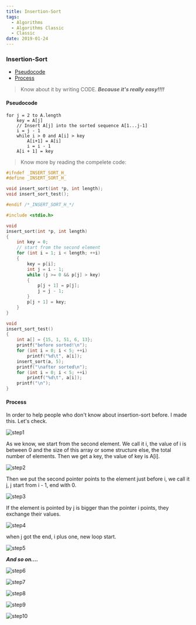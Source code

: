 ```yaml
---
title: Insertion-Sort
tags:
  - Algorithms
  - Algorithms Classic
  - Classic
date: 2019-01-24
---
```


### Insertion-Sort

- [Pseudocode](#Pseudocode)
- [Process](#Process)

> Know about it by writing CODE.
> ***Because it's really easy!!!!***

#### Pseudocode

```
for j = 2 to A.length
	key = A[j]
	// Insert A[j] into the sorted sequence A[1...j-1]
	i = j - 1
	while i > 0 and A[i] > key
		A[i+1] = A[i]
		i = i - 1
	A[i + 1] = key
```

> Know more by reading the compelete code:

```c
#ifndef _INSERT_SORT_H_
#define _INSERT_SORT_H_

void insert_sort(int *p, int length);
void insert_sort_test();

#endif /*_INSERT_SORT_H_*/

#include <stdio.h>

void
insert_sort(int *p, int length)
{
	int key = 0;
	// start from the second element
	for (int i = 1; i < length; ++i)
	{
		key = p[i];
		int j = i - 1;
		while (j >= 0 && p[j] > key)
		{
			p[j + 1] = p[j];
			j = j - 1;
		}
		p[j + 1] = key;
	}
}

void
insert_sort_test()
{
	int a[] = {15, 1, 51, 6, 13};
	printf("before sorted!\n");
	for (int i = 0; i < 5; ++i)
		printf("%d\t", a[i]);
	insert_sort(a, 5);
	printf("\nafter sorted\n");
	for (int i = 0; i < 5; ++i)
		printf("%d\t", a[i]);
	printf("\n");
}

```

#### Process

In order to help people who don't know about insertion-sort before. I made this. Let's check.

![step1](https://sherlockblaze.com/resources/img/cs/insertion-sort/step1.png)

As we know, we start from the second element. We call it i, the value of i is between 0 and the size of this array or some structure else, the total number of elements. Then we get a key, the value of key is A[i].

![step2](https://sherlockblaze.com/resources/img/cs/insertion-sort/step2.png)

Then we put the second pointer points to the element just before i, we call it j, j start from i - 1, end with 0.

![step3](https://sherlockblaze.com/resources/img/cs/insertion-sort/step3.png)

If the element is pointed by j is bigger than the pointer i points, they exchange their values.

![step4](https://sherlockblaze.com/resources/img/cs/insertion-sort/step4.png)

when j got the end, i plus one, new loop start.

![step5](https://sherlockblaze.com/resources/img/cs/insertion-sort/step5.png)

***And so on....***

![step6](https://sherlockblaze.com/resources/img/cs/insertion-sort/step6.png)

![step7](https://sherlockblaze.com/resources/img/cs/insertion-sort/step7.png)

![step8](https://sherlockblaze.com/resources/img/cs/insertion-sort/step8.png)

![step9](https://sherlockblaze.com/resources/img/cs/insertion-sort/step9.png)

![step10](https://sherlockblaze.com/resources/img/cs/insertion-sort/step10.png)

